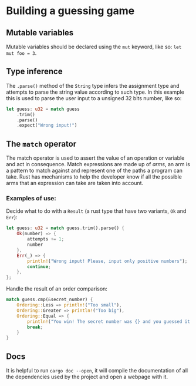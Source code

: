 # Building a guessing game

## Mutable variables
Mutable variables should be declared using the `mut` keyword, like so: `let mut foo = 3`.

## Type inference
The `.parse()` method of the `String` type infers the assignment type and attempts to parse the string value according to such type. In this example this is used to parse the user input to a unsigned 32 bits number, like so:

```rust
let guess: u32 = match guess
    .trim()
    .parse()
    .expect("Wrong input!")
```

## The `match` operator

The match operator is used to assert the value of an operation or variable and act in consequence. Match expressions are made up of *arms*, an arm is a pattern to match against and represent one of the paths a program can take. Rust has mechanisms to help the developer know if all the possible arms that an expression can take are taken into account.

### Examples of use:

Decide what to do with a `Result` (a rust type that have two variants, `Ok` and `Err`):

```rust
let guess: u32 = match guess.trim().parse() {
    Ok(number) => {
        attempts += 1;
        number
    },
    Err(_) => {
        println!("Wrong input! Please, input only positive numbers");
        continue;
    },
};
```

Handle the result of an order comparison:
```rust
match guess.cmp(&secret_number) {
    Ordering::Less => println!("Too small"),
    Ordering::Greater => println!("Too big"),
    Ordering::Equal => {
        println!("You win! The secret number was {} and you guessed it in {} attempts", secret_number, attempts);
        break;
    }
}
```

## Docs

It is helpful to run `cargo doc --open`, it will compile the documentation of all the dependencies used by the project and open a webpage with it.